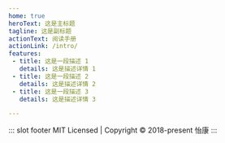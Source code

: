 ```yaml
---
home: true
heroText: 这是主标题
tagline: 这是副标题
actionText: 阅读手册
actionLink: /intro/
features: 
 - title: 这是一段描述 1
   details: 这是描述详情 1
 - title: 这是一段描述 2
   details: 这是描述详情 2
 - title: 这是一段描述 3
   details: 这是描述详情 3

---
```


::: slot footer
MIT Licensed | Copyright © 2018-present 怡康
:::